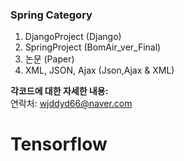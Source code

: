 ### Spring Category
1. DjangoProject (Django)
2. SpringProject (BomAir_ver_Final)
3. 논문 (Paper)
4. XML, JSON, Ajax (Json,Ajax & XML)

**각코드에 대한 자세한 내용: <a href="https://wjddyd66.github.io/projects/"></a>**  
연락처: wjddyd66@naver.com  

# Tensorflow
